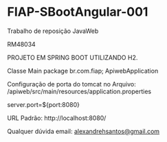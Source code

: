 # FIAP-SBootAngular-001
Trabalho de reposição JavaWeb

RM48034

PROJETO EM SPRING BOOT UTILIZANDO H2. 

Classe Main 
package br.com.fiap;
ApiwebApplication

Configuração de porta do tomcat no Arquivo:
/apiweb/src/main/resources/application.properties

server.port=${port:8080}

URL Padrão:
http://localhost:8080/

Qualquer dúvida 
email: alexandrehsantos@gmail.com
